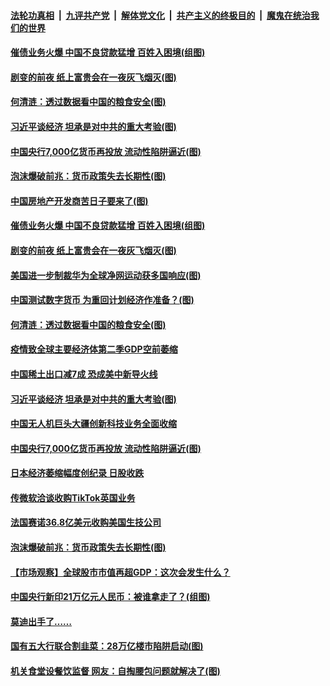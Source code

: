 

####  [法轮功真相](../../../../basic/blob/master/README.md?t=08181731) &nbsp;|&nbsp; [九评共产党](../../../../9ping.md/blob/master/README.md?t=08181731) &nbsp;|&nbsp; [解体党文化](../../../../jtdwh.md/blob/master/README.md?t=08181731)  &nbsp;|&nbsp; [共产主义的终极目的](../../../../gczydzjmd.md/blob/master/README.md?t=08181731) &nbsp;|&nbsp; [魔鬼在统治我们的世界](../../../../mgztzwmdsj.md/blob/master/README.md?t=08181731) 

#### [催债业务火爆 中国不良贷款猛增 百姓入困境(组图)](../pages/p5/943308.md?t=08181731) 

#### [剧变的前夜 纸上富贵会在一夜灰飞烟灭(图)](../pages/p5/943314.md?t=08181731) 

#### [何清涟：透过数据看中国的粮食安全(图)](../pages/p5/943325.md?t=08181731) 

#### [习近平谈经济 坦承是对中共的重大考验(图)](../pages/p5/943305.md?t=08181731) 

#### [中国央行7,000亿货币再投放 流动性陷阱逼近(图)](../pages/p5/943288.md?t=08181731) 

#### [泡沫爆破前兆：货币政策失去长期性(图)](../pages/p5/943209.md?t=08181731) 

#### [中国房地产开发商苦日子要来了(图)](../pages/p5/943319.md?t=08181731) 

#### [催债业务火爆 中国不良贷款猛增 百姓入困境(组图)](../pages/p5/943308.md?t=08181731) 

#### [剧变的前夜 纸上富贵会在一夜灰飞烟灭(图)](../pages/p5/943314.md?t=08181731) 

#### [美国进一步制裁华为全球净网运动获多国响应(图)](../pages/p5/943333.md?t=08181731) 

#### [中国测试数字货币 为重回计划经济作准备？(图)](../pages/p5/943326.md?t=08181731) 

#### [何清涟：透过数据看中国的粮食安全(图)](../pages/p5/943325.md?t=08181731) 

#### [疫情致全球主要经济体第二季GDP空前萎缩](../pages/p5/943313.md?t=08181731) 

#### [中国稀土出口减7成 恐成美中新导火线](../pages/p5/943309.md?t=08181731) 

#### [习近平谈经济 坦承是对中共的重大考验(图)](../pages/p5/943305.md?t=08181731) 

#### [中国无人机巨头大疆创新科技业务全面收缩](../pages/p5/943289.md?t=08181731) 

#### [中国央行7,000亿货币再投放 流动性陷阱逼近(图)](../pages/p5/943288.md?t=08181731) 

#### [日本经济萎缩幅度创纪录 日股收跌](../pages/p5/943281.md?t=08181731) 

#### [传微软洽谈收购TikTok英国业务](../pages/p5/943280.md?t=08181731) 

#### [法国赛诺36.8亿美元收购美国生技公司](../pages/p5/943279.md?t=08181731) 

#### [泡沫爆破前兆：货币政策失去长期性(图)](../pages/p5/943209.md?t=08181731) 

#### [【市场观察】全球股市市值再超GDP：这次会发生什么？](../pages/p5/943222.md?t=08181731) 

#### [中国央行新印21万亿元人民币：被谁拿走了？(组图)](../pages/p5/943205.md?t=08181731) 

#### [莫迪出手了……](../pages/p5/943219.md?t=08181731) 

#### [国有五大行联合割韭菜：28万亿楼市陷阱启动(图)](../pages/p5/943213.md?t=08181731) 

#### [机关食堂设餐饮监督 网友：自掏腰包问题就解决了(图)](../pages/p5/943196.md?t=08181731) 

